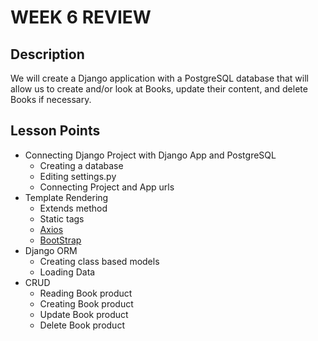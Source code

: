# WEEK 6 REVIEW

## Description

We will create a Django application with a PostgreSQL database that will allow us to create and/or look at Books, update their content, and delete Books if necessary.

##   Lesson Points

-   Connecting Django Project with Django App and PostgreSQL
    -   Creating a database
    -   Editing settings.py
    -   Connecting Project and App urls
-   Template Rendering 
    -   Extends method
    -   Static tags
    -   [Axios](https://axios-http.com/docs/intro)
    -   [BootStrap](https://getbootstrap.com)
-   Django ORM
    -   Creating class based models
    -   Loading Data
-   CRUD
    -   Reading Book product
    -   Creating Book product
    -   Update Book product
    -   Delete Book product
